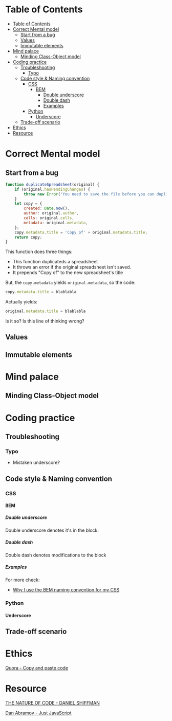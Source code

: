 # Table of Contents
- [Table of Contents](#table-of-contents)
- [Correct Mental model](#correct-mental-model)
  - [Start from a bug](#start-from-a-bug)
  - [Values](#values)
  - [Immutable elements](#immutable-elements)
- [Mind palace](#mind-palace)
  - [Minding Class-Object model](#minding-class-object-model)
- [Coding practice](#coding-practice)
  - [Troubleshooting](#troubleshooting)
    - [Typo](#typo)
  - [Code style & Naming convention](#code-style--naming-convention)
    - [CSS](#css)
      - [BEM](#bem)
        - [Double underscore](#double-underscore)
        - [Double dash](#double-dash)
        - [Examples](#examples)
    - [Python](#python)
      - [Underscore](#underscore)
  - [Trade-off scenario](#trade-off-scenario)
- [Ethics](#ethics)
- [Resource](#resource)
# Correct Mental model
## Start from a bug
```javascript
function duplicateSpreadsheet(original) {
    if (original.hasPendingChanges) {
        throw new Error('You need to save the file before you can duplicate it');
    }
    let copy = {
        created: Date.now(),
        author: original.author,
        cells: original.cells,
        metadata: original.metadata,
    };
    copy.metadata.title = 'Copy of' + original.metadata.title;
    return copy;
}
```
This function does three things:
- This function duplicateds a spreadsheet
- It throws an error if the original spreadsheet isn't saved.
- It prepends "Copy of" to the new spreadsheet's title

But, the ```copy.metadata``` yields ```original.metadata```, so the code:
```javascript
copy.metadata.title = blablabla
```
Actually yields:
```javascript
original.metadata.title = blablabla
```

Is it so? Is this line of thinking wrong?

## Values

## Immutable elements

# Mind palace
## Minding Class-Object model 

# Coding practice
## Troubleshooting
### Typo
- Mistaken underscore?
## Code style & Naming convention
### CSS
#### BEM
##### Double underscore
Double underscore denotes it's in the block.
##### Double dash
Double dash denotes modifications to the block
##### Examples
For more check:
- [Why I use the BEM naming convention for my CSS](https://www.youtube.com/watch?v=SLjHSVwXYq4)
### Python
#### Underscore

## Trade-off scenario


# Ethics
[Quora - Copy and paste code](https://www.quora.com/Do-good-programmers-copy-paste-codes)

# Resource
[THE NATURE OF CODE - DANIEL SHIFFMAN](https://natureofcode.com/book/introduction/)

[Dan Abramov - Just JavaScript](https://justjavascript.com/)